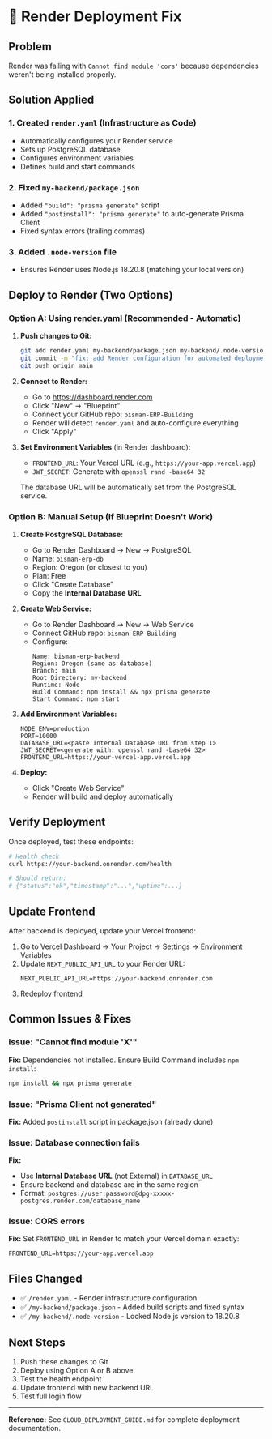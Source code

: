 # 🚨 Render Deployment Fix

## Problem
Render was failing with `Cannot find module 'cors'` because dependencies weren't being installed properly.

## Solution Applied

### 1. Created `render.yaml` (Infrastructure as Code)
- Automatically configures your Render service
- Sets up PostgreSQL database
- Configures environment variables
- Defines build and start commands

### 2. Fixed `my-backend/package.json`
- Added `"build": "prisma generate"` script
- Added `"postinstall": "prisma generate"` to auto-generate Prisma Client
- Fixed syntax errors (trailing commas)

### 3. Added `.node-version` file
- Ensures Render uses Node.js 18.20.8 (matching your local version)

## Deploy to Render (Two Options)

### Option A: Using render.yaml (Recommended - Automatic)

1. **Push changes to Git:**
   ```bash
   git add render.yaml my-backend/package.json my-backend/.node-version
   git commit -m "fix: add Render configuration for automated deployment"
   git push origin main
   ```

2. **Connect to Render:**
   - Go to https://dashboard.render.com
   - Click "New" → "Blueprint"
   - Connect your GitHub repo: `bisman-ERP-Building`
   - Render will detect `render.yaml` and auto-configure everything
   - Click "Apply"

3. **Set Environment Variables** (in Render dashboard):
   - `FRONTEND_URL`: Your Vercel URL (e.g., `https://your-app.vercel.app`)
   - `JWT_SECRET`: Generate with `openssl rand -base64 32`
   
   The database URL will be automatically set from the PostgreSQL service.

### Option B: Manual Setup (If Blueprint Doesn't Work)

1. **Create PostgreSQL Database:**
   - Go to Render Dashboard → New → PostgreSQL
   - Name: `bisman-erp-db`
   - Region: Oregon (or closest to you)
   - Plan: Free
   - Click "Create Database"
   - Copy the **Internal Database URL**

2. **Create Web Service:**
   - Go to Render Dashboard → New → Web Service
   - Connect GitHub repo: `bisman-ERP-Building`
   - Configure:
     ```
     Name: bisman-erp-backend
     Region: Oregon (same as database)
     Branch: main
     Root Directory: my-backend
     Runtime: Node
     Build Command: npm install && npx prisma generate
     Start Command: npm start
     ```

3. **Add Environment Variables:**
   ```
   NODE_ENV=production
   PORT=10000
   DATABASE_URL=<paste Internal Database URL from step 1>
   JWT_SECRET=<generate with: openssl rand -base64 32>
   FRONTEND_URL=https://your-vercel-app.vercel.app
   ```

4. **Deploy:**
   - Click "Create Web Service"
   - Render will build and deploy automatically

## Verify Deployment

Once deployed, test these endpoints:

```bash
# Health check
curl https://your-backend.onrender.com/health

# Should return:
# {"status":"ok","timestamp":"...","uptime":...}
```

## Update Frontend

After backend is deployed, update your Vercel frontend:

1. Go to Vercel Dashboard → Your Project → Settings → Environment Variables
2. Update `NEXT_PUBLIC_API_URL` to your Render URL:
   ```
   NEXT_PUBLIC_API_URL=https://your-backend.onrender.com
   ```
3. Redeploy frontend

## Common Issues & Fixes

### Issue: "Cannot find module 'X'"
**Fix:** Dependencies not installed. Ensure Build Command includes `npm install`:
```bash
npm install && npx prisma generate
```

### Issue: "Prisma Client not generated"
**Fix:** Added `postinstall` script in package.json (already done)

### Issue: Database connection fails
**Fix:** 
- Use **Internal Database URL** (not External) in `DATABASE_URL`
- Ensure backend and database are in the same region
- Format: `postgres://user:password@dpg-xxxxx-postgres.render.com/database_name`

### Issue: CORS errors
**Fix:** Set `FRONTEND_URL` in Render to match your Vercel domain exactly:
```
FRONTEND_URL=https://your-app.vercel.app
```

## Files Changed

- ✅ `/render.yaml` - Render infrastructure configuration
- ✅ `/my-backend/package.json` - Added build scripts and fixed syntax
- ✅ `/my-backend/.node-version` - Locked Node.js version to 18.20.8

## Next Steps

1. Push these changes to Git
2. Deploy using Option A or B above
3. Test the health endpoint
4. Update frontend with new backend URL
5. Test full login flow

---

**Reference:** See `CLOUD_DEPLOYMENT_GUIDE.md` for complete deployment documentation.
